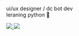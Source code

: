 ui/ux designer / dc bot dev</br>
leraning python 🐍
<div style="algin-items: center">
  <a href="https://discord.com/users/1204732596202901515">
    <img src="https://lanyard.cnrad.dev/api/1204732596202901515?bg=00000000" />
  </a>
  <img src="https://komarev.com/ghpvc/?username=vvhsx" />
</div>
